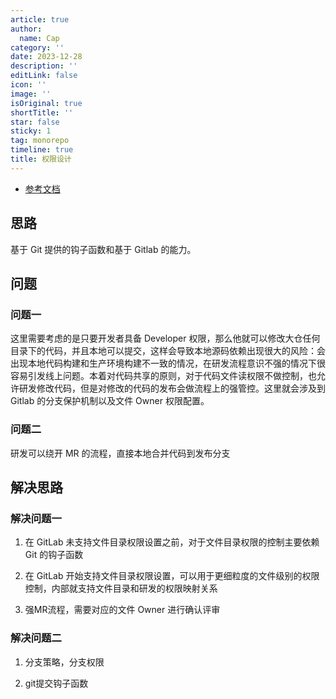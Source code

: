```yaml
---
article: true
author:
  name: Cap
category: ''
date: 2023-12-28
description: ''
editLink: false
icon: ''
image: ''
isOriginal: true
shortTitle: ''
star: false
sticky: 1
tag: monorepo
timeline: true
title: 权限设计
---
```




- [参考文档](https://mp.weixin.qq.com/s?__biz=MzkxNTE3ODU0NA==&mid=2247514194&idx=1&sn=c08cab11ec70f284dec66d3f69cd23d1&scene=21#wechat_redirect)

## 思路

基于 Git 提供的钩子函数和基于 Gitlab 的能力。

## 问题

### 问题一

这里需要考虑的是只要开发者具备 Developer 权限，那么他就可以修改大仓任何目录下的代码，并且本地可以提交，这样会导致本地源码依赖出现很大的风险：会出现本地代码构建和生产环境构建不一致的情况，在研发流程意识不强的情况下很容易引发线上问题。本着对代码共享的原则，对于代码文件读权限不做控制，也允许研发修改代码，但是对修改的代码的发布会做流程上的强管控。这里就会涉及到 Gitlab 的分支保护机制以及文件 Owner 权限配置。

### 问题二

研发可以绕开 MR 的流程，直接本地合并代码到发布分支

## 解决思路

### 解决问题一

1. 在 GitLab 未支持文件目录权限设置之前，对于文件目录权限的控制主要依赖 Git 的钩子函数

2. 在 GitLab 开始支持文件目录权限设置，可以用于更细粒度的文件级别的权限控制，内部就支持文件目录和研发的权限映射关系

3. 强MR流程，需要对应的文件 Owner 进行确认评审

### 解决问题二

1. 分支策略，分支权限

2. git提交钩子函数
